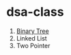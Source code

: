 # dsa-class

1. [Binary Tree](https://github.com/22MH1A42G1/dsa-class/tree/main/Binary%20Tree)
2. Linked List
3. Two Pointer
